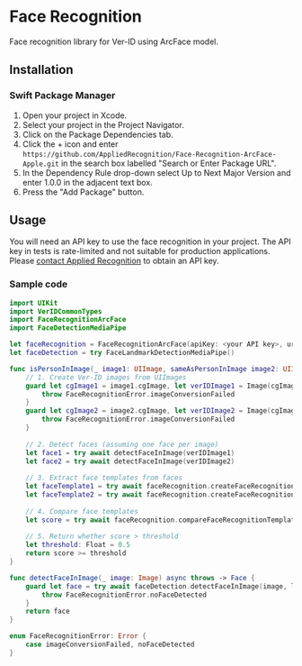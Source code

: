 # Face Recognition

Face recognition library for Ver-ID using ArcFace model.

## Installation

### Swift Package Manager

1. Open your project in Xcode.
2. Select your project in the Project Navigator.
3. Click on the Package Dependencies tab.
4. Click the + icon and enter `https://github.com/AppliedRecognition/Face-Recognition-ArcFace-Apple.git` in the search box labelled "Search or Enter Package URL".
5. In the Dependency Rule drop-down select Up to Next Major Version and enter 1.0.0 in the adjacent text box.
6. Press the "Add Package" button.

## Usage

You will need an API key to use the face recognition in your project. The API key in tests is rate-limited and not suitable for production applications. Please [contact Applied Recognition](mailto:support@appliedrecognition.com) to obtain an API key.

### Sample code

```swift
import UIKit
import VerIDCommonTypes
import FaceRecognitionArcFace
import FaceDetectionMediaPipe

let faceRecognition = FaceRecognitionArcFace(apiKey: <your API key>, url: <API URL>)
let faceDetection = try FaceLandmarkDetectionMediaPipe()

func isPersonInImage(_ image1: UIImage, sameAsPersonInImage image2: UIImage) async throws -> Bool {
    // 1. Create Ver-ID images from UIImages
    guard let cgImage1 = image1.cgImage, let verIDImage1 = Image(cgImage: cgImage1) else {
        throw FaceRecognitionError.imageConversionFailed
    }
    guard let cgImage2 = image2.cgImage, let verIDImage2 = Image(cgImage: cgImage2) else {
        throw FaceRecognitionError.imageConversionFailed
    }
    
    // 2. Detect faces (assuming one face per image)
    let face1 = try await detectFaceInImage(verIDImage1)
    let face2 = try await detectFaceInImage(verIDImage2)
    
    // 3. Extract face templates from faces
    let faceTemplate1 = try await faceRecognition.createFaceRecognitionTemplates(from: [face1], in: verIDImage1).first!
    let faceTemplate2 = try await faceRecognition.createFaceRecognitionTemplates(from: [face2], in: verIDImage2).first!
    
    // 4. Compare face templates
    let score = try await faceRecognition.compareFaceRecognitionTemplates([faceTemplate1], to: faceTemplate2).first!
    
    // 5. Return whether score > threshold
    let threshold: Float = 0.5
    return score >= threshold
}

func detectFaceInImage(_ image: Image) async throws -> Face {
    guard let face = try await faceDetection.detectFaceInImage(image, limit: 1).first else {
        throw FaceRecognitionError.noFaceDetected
    }
    return face
}

enum FaceRecognitionError: Error {
    case imageConversionFailed, noFaceDetected
}
```